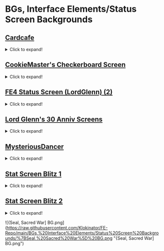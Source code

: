 # BGs, Interface Elements/Status Screen Backgrounds

## [Cardcafe](./BGs,%20Interface%20Elements/Status%20Screen%20Backgrounds/Cardcafe)

<details><summary>Click to expand!</summary>

# BGs, Interface Elements/Status Screen Backgrounds/Cardcafe

![FE4 - The Crusaders.bmp](https://raw.githubusercontent.com/Klokinator/FE-Repo/main/BGs,%20Interface%20Elements/Status%20Screen%20Backgrounds/Cardcafe/FE4%20-%20The%20Crusaders.bmp "FE4 - The Crusaders.bmp")![FE4 - The Crusaders.png](https://raw.githubusercontent.com/Klokinator/FE-Repo/main/BGs,%20Interface%20Elements/Status%20Screen%20Backgrounds/Cardcafe/FE4%20-%20The%20Crusaders.png "FE4 - The Crusaders.png")![Live A Live - Caveman.bmp](https://raw.githubusercontent.com/Klokinator/FE-Repo/main/BGs,%20Interface%20Elements/Status%20Screen%20Backgrounds/Cardcafe/Live%20A%20Live%20-%20Caveman.bmp "Live A Live - Caveman.bmp")![Live A Live - Caveman.png](https://raw.githubusercontent.com/Klokinator/FE-Repo/main/BGs,%20Interface%20Elements/Status%20Screen%20Backgrounds/Cardcafe/Live%20A%20Live%20-%20Caveman.png "Live A Live - Caveman.png")![Live A Live - Cowboy.bmp](https://raw.githubusercontent.com/Klokinator/FE-Repo/main/BGs,%20Interface%20Elements/Status%20Screen%20Backgrounds/Cardcafe/Live%20A%20Live%20-%20Cowboy.bmp "Live A Live - Cowboy.bmp")![Live A Live - Cowboy.png](https://raw.githubusercontent.com/Klokinator/FE-Repo/main/BGs,%20Interface%20Elements/Status%20Screen%20Backgrounds/Cardcafe/Live%20A%20Live%20-%20Cowboy.png "Live A Live - Cowboy.png")![Live A Live - Knight.bmp](https://raw.githubusercontent.com/Klokinator/FE-Repo/main/BGs,%20Interface%20Elements/Status%20Screen%20Backgrounds/Cardcafe/Live%20A%20Live%20-%20Knight.bmp "Live A Live - Knight.bmp")![Live A Live - Knight.png](https://raw.githubusercontent.com/Klokinator/FE-Repo/main/BGs,%20Interface%20Elements/Status%20Screen%20Backgrounds/Cardcafe/Live%20A%20Live%20-%20Knight.png "Live A Live - Knight.png")![Live A Live - Kung Fu.bmp](https://raw.githubusercontent.com/Klokinator/FE-Repo/main/BGs,%20Interface%20Elements/Status%20Screen%20Backgrounds/Cardcafe/Live%20A%20Live%20-%20Kung%20Fu.bmp "Live A Live - Kung Fu.bmp")![Live A Live - Kung Fu.png](https://raw.githubusercontent.com/Klokinator/FE-Repo/main/BGs,%20Interface%20Elements/Status%20Screen%20Backgrounds/Cardcafe/Live%20A%20Live%20-%20Kung%20Fu.png "Live A Live - Kung Fu.png")![Live A Live - Mecha.bmp](https://raw.githubusercontent.com/Klokinator/FE-Repo/main/BGs,%20Interface%20Elements/Status%20Screen%20Backgrounds/Cardcafe/Live%20A%20Live%20-%20Mecha.bmp "Live A Live - Mecha.bmp")![Live A Live - Mecha.png](https://raw.githubusercontent.com/Klokinator/FE-Repo/main/BGs,%20Interface%20Elements/Status%20Screen%20Backgrounds/Cardcafe/Live%20A%20Live%20-%20Mecha.png "Live A Live - Mecha.png")![Live A Live - Ninja.bmp](https://raw.githubusercontent.com/Klokinator/FE-Repo/main/BGs,%20Interface%20Elements/Status%20Screen%20Backgrounds/Cardcafe/Live%20A%20Live%20-%20Ninja.bmp "Live A Live - Ninja.bmp")![Live A Live - Ninja.png](https://raw.githubusercontent.com/Klokinator/FE-Repo/main/BGs,%20Interface%20Elements/Status%20Screen%20Backgrounds/Cardcafe/Live%20A%20Live%20-%20Ninja.png "Live A Live - Ninja.png")![Live A Live - Robot.bmp](https://raw.githubusercontent.com/Klokinator/FE-Repo/main/BGs,%20Interface%20Elements/Status%20Screen%20Backgrounds/Cardcafe/Live%20A%20Live%20-%20Robot.bmp "Live A Live - Robot.bmp")![Live A Live - Robot.png](https://raw.githubusercontent.com/Klokinator/FE-Repo/main/BGs,%20Interface%20Elements/Status%20Screen%20Backgrounds/Cardcafe/Live%20A%20Live%20-%20Robot.png "Live A Live - Robot.png")![Live A Live - Wrestler.bmp](https://raw.githubusercontent.com/Klokinator/FE-Repo/main/BGs,%20Interface%20Elements/Status%20Screen%20Backgrounds/Cardcafe/Live%20A%20Live%20-%20Wrestler.bmp "Live A Live - Wrestler.bmp")![Live A Live - Wrestler.png](https://raw.githubusercontent.com/Klokinator/FE-Repo/main/BGs,%20Interface%20Elements/Status%20Screen%20Backgrounds/Cardcafe/Live%20A%20Live%20-%20Wrestler.png "Live A Live - Wrestler.png")![Template.png](https://raw.githubusercontent.com/Klokinator/FE-Repo/main/BGs,%20Interface%20Elements/Status%20Screen%20Backgrounds/Cardcafe/Template.png "Template.png")

</details>

## [CookieMaster's Checkerboard Screen](./BGs,%20Interface%20Elements/Status%20Screen%20Backgrounds/CookieMaster's%20Checkerboard%20Screen)

<details><summary>Click to expand!</summary>

# BGs, Interface Elements/Status Screen Backgrounds/CookieMaster's Checkerboard Screen

![Checkerboard Preview.png](https://raw.githubusercontent.com/Klokinator/FE-Repo/main/BGs,%20Interface%20Elements/Status%20Screen%20Backgrounds/CookieMaster's%20Checkerboard%20Screen/Checkerboard%20Preview.png "Checkerboard Preview.png")![CookieMaster - Basic Screen.png](https://raw.githubusercontent.com/Klokinator/FE-Repo/main/BGs,%20Interface%20Elements/Status%20Screen%20Backgrounds/CookieMaster's%20Checkerboard%20Screen/CookieMaster%20-%20Basic%20Screen.png "CookieMaster - Basic Screen.png")![CookieMaster - Detailed Screen.png](https://raw.githubusercontent.com/Klokinator/FE-Repo/main/BGs,%20Interface%20Elements/Status%20Screen%20Backgrounds/CookieMaster's%20Checkerboard%20Screen/CookieMaster%20-%20Detailed%20Screen.png "CookieMaster - Detailed Screen.png")![CookieMaster - Med Details Screen.png](https://raw.githubusercontent.com/Klokinator/FE-Repo/main/BGs,%20Interface%20Elements/Status%20Screen%20Backgrounds/CookieMaster's%20Checkerboard%20Screen/CookieMaster%20-%20Med%20Details%20Screen.png "CookieMaster - Med Details Screen.png")

</details>

## [FE4 Status Screen (LordGlenn) (2)](./BGs,%20Interface%20Elements/Status%20Screen%20Backgrounds/FE4%20Status%20Screen%20(LordGlenn)%20(2))

<details><summary>Click to expand!</summary>

# BGs, Interface Elements/Status Screen Backgrounds/FE4 Status Screen (LordGlenn) (2)

![OldFE45Template (Fixed).bmp](https://raw.githubusercontent.com/Klokinator/FE-Repo/main/BGs,%20Interface%20Elements/Status%20Screen%20Backgrounds/FE4%20Status%20Screen%20(LordGlenn)%20(2)/OldFE45Template%20(Fixed).bmp "OldFE45Template (Fixed).bmp")![OldFE45Template (Fixed).png](https://raw.githubusercontent.com/Klokinator/FE-Repo/main/BGs,%20Interface%20Elements/Status%20Screen%20Backgrounds/FE4%20Status%20Screen%20(LordGlenn)%20(2)/OldFE45Template%20(Fixed).png "OldFE45Template (Fixed).png")

</details>

## [Lord Glenn's 30 Anniv Screens](./BGs,%20Interface%20Elements/Status%20Screen%20Backgrounds/Lord%20Glenn's%2030%20Anniv%20Screens)

<details><summary>Click to expand!</summary>

# BGs, Interface Elements/Status Screen Backgrounds/Lord Glenn's 30 Anniv Screens

![Background (1).png](https://raw.githubusercontent.com/Klokinator/FE-Repo/main/BGs,%20Interface%20Elements/Status%20Screen%20Backgrounds/Lord%20Glenn's%2030%20Anniv%20Screens/Background%20(1).png "Background (1).png")![Background (10).png](https://raw.githubusercontent.com/Klokinator/FE-Repo/main/BGs,%20Interface%20Elements/Status%20Screen%20Backgrounds/Lord%20Glenn's%2030%20Anniv%20Screens/Background%20(10).png "Background (10).png")![Background (11).png](https://raw.githubusercontent.com/Klokinator/FE-Repo/main/BGs,%20Interface%20Elements/Status%20Screen%20Backgrounds/Lord%20Glenn's%2030%20Anniv%20Screens/Background%20(11).png "Background (11).png")![Background (12).png](https://raw.githubusercontent.com/Klokinator/FE-Repo/main/BGs,%20Interface%20Elements/Status%20Screen%20Backgrounds/Lord%20Glenn's%2030%20Anniv%20Screens/Background%20(12).png "Background (12).png")![Background (13).png](https://raw.githubusercontent.com/Klokinator/FE-Repo/main/BGs,%20Interface%20Elements/Status%20Screen%20Backgrounds/Lord%20Glenn's%2030%20Anniv%20Screens/Background%20(13).png "Background (13).png")![Background (14).png](https://raw.githubusercontent.com/Klokinator/FE-Repo/main/BGs,%20Interface%20Elements/Status%20Screen%20Backgrounds/Lord%20Glenn's%2030%20Anniv%20Screens/Background%20(14).png "Background (14).png")![Background (15).png](https://raw.githubusercontent.com/Klokinator/FE-Repo/main/BGs,%20Interface%20Elements/Status%20Screen%20Backgrounds/Lord%20Glenn's%2030%20Anniv%20Screens/Background%20(15).png "Background (15).png")![Background (16).png](https://raw.githubusercontent.com/Klokinator/FE-Repo/main/BGs,%20Interface%20Elements/Status%20Screen%20Backgrounds/Lord%20Glenn's%2030%20Anniv%20Screens/Background%20(16).png "Background (16).png")![Background (17).png](https://raw.githubusercontent.com/Klokinator/FE-Repo/main/BGs,%20Interface%20Elements/Status%20Screen%20Backgrounds/Lord%20Glenn's%2030%20Anniv%20Screens/Background%20(17).png "Background (17).png")![Background (18).png](https://raw.githubusercontent.com/Klokinator/FE-Repo/main/BGs,%20Interface%20Elements/Status%20Screen%20Backgrounds/Lord%20Glenn's%2030%20Anniv%20Screens/Background%20(18).png "Background (18).png")![Background (19).png](https://raw.githubusercontent.com/Klokinator/FE-Repo/main/BGs,%20Interface%20Elements/Status%20Screen%20Backgrounds/Lord%20Glenn's%2030%20Anniv%20Screens/Background%20(19).png "Background (19).png")![Background (2).png](https://raw.githubusercontent.com/Klokinator/FE-Repo/main/BGs,%20Interface%20Elements/Status%20Screen%20Backgrounds/Lord%20Glenn's%2030%20Anniv%20Screens/Background%20(2).png "Background (2).png")![Background (20).png](https://raw.githubusercontent.com/Klokinator/FE-Repo/main/BGs,%20Interface%20Elements/Status%20Screen%20Backgrounds/Lord%20Glenn's%2030%20Anniv%20Screens/Background%20(20).png "Background (20).png")![Background (21).png](https://raw.githubusercontent.com/Klokinator/FE-Repo/main/BGs,%20Interface%20Elements/Status%20Screen%20Backgrounds/Lord%20Glenn's%2030%20Anniv%20Screens/Background%20(21).png "Background (21).png")![Background (22).png](https://raw.githubusercontent.com/Klokinator/FE-Repo/main/BGs,%20Interface%20Elements/Status%20Screen%20Backgrounds/Lord%20Glenn's%2030%20Anniv%20Screens/Background%20(22).png "Background (22).png")![Background (23).png](https://raw.githubusercontent.com/Klokinator/FE-Repo/main/BGs,%20Interface%20Elements/Status%20Screen%20Backgrounds/Lord%20Glenn's%2030%20Anniv%20Screens/Background%20(23).png "Background (23).png")![Background (24).png](https://raw.githubusercontent.com/Klokinator/FE-Repo/main/BGs,%20Interface%20Elements/Status%20Screen%20Backgrounds/Lord%20Glenn's%2030%20Anniv%20Screens/Background%20(24).png "Background (24).png")![Background (3).png](https://raw.githubusercontent.com/Klokinator/FE-Repo/main/BGs,%20Interface%20Elements/Status%20Screen%20Backgrounds/Lord%20Glenn's%2030%20Anniv%20Screens/Background%20(3).png "Background (3).png")![Background (4).png](https://raw.githubusercontent.com/Klokinator/FE-Repo/main/BGs,%20Interface%20Elements/Status%20Screen%20Backgrounds/Lord%20Glenn's%2030%20Anniv%20Screens/Background%20(4).png "Background (4).png")![Background (5).png](https://raw.githubusercontent.com/Klokinator/FE-Repo/main/BGs,%20Interface%20Elements/Status%20Screen%20Backgrounds/Lord%20Glenn's%2030%20Anniv%20Screens/Background%20(5).png "Background (5).png")![Background (6).png](https://raw.githubusercontent.com/Klokinator/FE-Repo/main/BGs,%20Interface%20Elements/Status%20Screen%20Backgrounds/Lord%20Glenn's%2030%20Anniv%20Screens/Background%20(6).png "Background (6).png")![Background (7).png](https://raw.githubusercontent.com/Klokinator/FE-Repo/main/BGs,%20Interface%20Elements/Status%20Screen%20Backgrounds/Lord%20Glenn's%2030%20Anniv%20Screens/Background%20(7).png "Background (7).png")![Background (8).png](https://raw.githubusercontent.com/Klokinator/FE-Repo/main/BGs,%20Interface%20Elements/Status%20Screen%20Backgrounds/Lord%20Glenn's%2030%20Anniv%20Screens/Background%20(8).png "Background (8).png")![Background (9).png](https://raw.githubusercontent.com/Klokinator/FE-Repo/main/BGs,%20Interface%20Elements/Status%20Screen%20Backgrounds/Lord%20Glenn's%2030%20Anniv%20Screens/Background%20(9).png "Background (9).png")

</details>

## [MysteriousDancer](./BGs,%20Interface%20Elements/Status%20Screen%20Backgrounds/MysteriousDancer)

<details><summary>Click to expand!</summary>

# BGs, Interface Elements/Status Screen Backgrounds/MysteriousDancer

![BR Stats.png](https://raw.githubusercontent.com/Klokinator/FE-Repo/main/BGs,%20Interface%20Elements/Status%20Screen%20Backgrounds/MysteriousDancer/BR%20Stats.png "BR Stats.png")![Rev Stats.png](https://raw.githubusercontent.com/Klokinator/FE-Repo/main/BGs,%20Interface%20Elements/Status%20Screen%20Backgrounds/MysteriousDancer/Rev%20Stats.png "Rev Stats.png")

</details>

## [Stat Screen Blitz 1](./BGs,%20Interface%20Elements/Status%20Screen%20Backgrounds/Stat%20Screen%20Blitz%201)

<details><summary>Click to expand!</summary>

# BGs, Interface Elements/Status Screen Backgrounds/Stat Screen Blitz 1

## [Statscreen Allegiance](./BGs,%20Interface%20Elements/Status%20Screen%20Backgrounds/Stat%20Screen%20Blitz%201/Statscreen%20Allegiance)

<details><summary>Click to expand!</summary>

# BGs, Interface Elements/Status Screen Backgrounds/Stat Screen Blitz 1/Statscreen Allegiance

![glowy_gone.bin](https://raw.githubusercontent.com/Klokinator/FE-Repo/main/BGs,%20Interface%20Elements/Status%20Screen%20Backgrounds/Stat%20Screen%20Blitz%201/Statscreen%20Allegiance/glowy_gone.bin "glowy_gone.bin")![installer.event](https://raw.githubusercontent.com/Klokinator/FE-Repo/main/BGs,%20Interface%20Elements/Status%20Screen%20Backgrounds/Stat%20Screen%20Blitz%201/Statscreen%20Allegiance/installer.event "installer.event")![statscreen_comp.bin](https://raw.githubusercontent.com/Klokinator/FE-Repo/main/BGs,%20Interface%20Elements/Status%20Screen%20Backgrounds/Stat%20Screen%20Blitz%201/Statscreen%20Allegiance/statscreen_comp.bin "statscreen_comp.bin")![statscreen_pal.bin](https://raw.githubusercontent.com/Klokinator/FE-Repo/main/BGs,%20Interface%20Elements/Status%20Screen%20Backgrounds/Stat%20Screen%20Blitz%201/Statscreen%20Allegiance/statscreen_pal.bin "statscreen_pal.bin")![statscreen_tsa.bin](https://raw.githubusercontent.com/Klokinator/FE-Repo/main/BGs,%20Interface%20Elements/Status%20Screen%20Backgrounds/Stat%20Screen%20Blitz%201/Statscreen%20Allegiance/statscreen_tsa.bin "statscreen_tsa.bin")

</details>

![Circles_1.png](https://raw.githubusercontent.com/Klokinator/FE-Repo/main/BGs,%20Interface%20Elements/Status%20Screen%20Backgrounds/Stat%20Screen%20Blitz%201/Circles_1.png "Circles_1.png")![Circles_2.png](https://raw.githubusercontent.com/Klokinator/FE-Repo/main/BGs,%20Interface%20Elements/Status%20Screen%20Backgrounds/Stat%20Screen%20Blitz%201/Circles_2.png "Circles_2.png")![Darrman_1.png](https://raw.githubusercontent.com/Klokinator/FE-Repo/main/BGs,%20Interface%20Elements/Status%20Screen%20Backgrounds/Stat%20Screen%20Blitz%201/Darrman_1.png "Darrman_1.png")![Darrman_2.png](https://raw.githubusercontent.com/Klokinator/FE-Repo/main/BGs,%20Interface%20Elements/Status%20Screen%20Backgrounds/Stat%20Screen%20Blitz%201/Darrman_2.png "Darrman_2.png")![Der_1.png](https://raw.githubusercontent.com/Klokinator/FE-Repo/main/BGs,%20Interface%20Elements/Status%20Screen%20Backgrounds/Stat%20Screen%20Blitz%201/Der_1.png "Der_1.png")![Eliwan_1.png](https://raw.githubusercontent.com/Klokinator/FE-Repo/main/BGs,%20Interface%20Elements/Status%20Screen%20Backgrounds/Stat%20Screen%20Blitz%201/Eliwan_1.png "Eliwan_1.png")![feels_1.png](https://raw.githubusercontent.com/Klokinator/FE-Repo/main/BGs,%20Interface%20Elements/Status%20Screen%20Backgrounds/Stat%20Screen%20Blitz%201/feels_1.png "feels_1.png")![Kirb_1.png](https://raw.githubusercontent.com/Klokinator/FE-Repo/main/BGs,%20Interface%20Elements/Status%20Screen%20Backgrounds/Stat%20Screen%20Blitz%201/Kirb_1.png "Kirb_1.png")![Kirb_2.png](https://raw.githubusercontent.com/Klokinator/FE-Repo/main/BGs,%20Interface%20Elements/Status%20Screen%20Backgrounds/Stat%20Screen%20Blitz%201/Kirb_2.png "Kirb_2.png")![P33RL355_1.png](https://raw.githubusercontent.com/Klokinator/FE-Repo/main/BGs,%20Interface%20Elements/Status%20Screen%20Backgrounds/Stat%20Screen%20Blitz%201/P33RL355_1.png "P33RL355_1.png")![SaXor_1.png](https://raw.githubusercontent.com/Klokinator/FE-Repo/main/BGs,%20Interface%20Elements/Status%20Screen%20Backgrounds/Stat%20Screen%20Blitz%201/SaXor_1.png "SaXor_1.png")![SaXor_2.png](https://raw.githubusercontent.com/Klokinator/FE-Repo/main/BGs,%20Interface%20Elements/Status%20Screen%20Backgrounds/Stat%20Screen%20Blitz%201/SaXor_2.png "SaXor_2.png")![SaXor_3.png](https://raw.githubusercontent.com/Klokinator/FE-Repo/main/BGs,%20Interface%20Elements/Status%20Screen%20Backgrounds/Stat%20Screen%20Blitz%201/SaXor_3.png "SaXor_3.png")![SD9k_1.png](https://raw.githubusercontent.com/Klokinator/FE-Repo/main/BGs,%20Interface%20Elements/Status%20Screen%20Backgrounds/Stat%20Screen%20Blitz%201/SD9k_1.png "SD9k_1.png")![SD9k_2.png](https://raw.githubusercontent.com/Klokinator/FE-Repo/main/BGs,%20Interface%20Elements/Status%20Screen%20Backgrounds/Stat%20Screen%20Blitz%201/SD9k_2.png "SD9k_2.png")

</details>

## [Stat Screen Blitz 2](./BGs,%20Interface%20Elements/Status%20Screen%20Backgrounds/Stat%20Screen%20Blitz%202)

<details><summary>Click to expand!</summary>

# BGs, Interface Elements/Status Screen Backgrounds/Stat Screen Blitz 2

![DerTheVaporeon01.png](https://raw.githubusercontent.com/Klokinator/FE-Repo/main/BGs,%20Interface%20Elements/Status%20Screen%20Backgrounds/Stat%20Screen%20Blitz%202/DerTheVaporeon01.png "DerTheVaporeon01.png")![DerTheVaporeon02.png](https://raw.githubusercontent.com/Klokinator/FE-Repo/main/BGs,%20Interface%20Elements/Status%20Screen%20Backgrounds/Stat%20Screen%20Blitz%202/DerTheVaporeon02.png "DerTheVaporeon02.png")![DerTheVaporeon03.png](https://raw.githubusercontent.com/Klokinator/FE-Repo/main/BGs,%20Interface%20Elements/Status%20Screen%20Backgrounds/Stat%20Screen%20Blitz%202/DerTheVaporeon03.png "DerTheVaporeon03.png")![SD9k01.png](https://raw.githubusercontent.com/Klokinator/FE-Repo/main/BGs,%20Interface%20Elements/Status%20Screen%20Backgrounds/Stat%20Screen%20Blitz%202/SD9k01.png "SD9k01.png")![SD9k02.png](https://raw.githubusercontent.com/Klokinator/FE-Repo/main/BGs,%20Interface%20Elements/Status%20Screen%20Backgrounds/Stat%20Screen%20Blitz%202/SD9k02.png "SD9k02.png")![SD9k03.png](https://raw.githubusercontent.com/Klokinator/FE-Repo/main/BGs,%20Interface%20Elements/Status%20Screen%20Backgrounds/Stat%20Screen%20Blitz%202/SD9k03.png "SD9k03.png")![Sme01.png](https://raw.githubusercontent.com/Klokinator/FE-Repo/main/BGs,%20Interface%20Elements/Status%20Screen%20Backgrounds/Stat%20Screen%20Blitz%202/Sme01.png "Sme01.png")![Sme02.png](https://raw.githubusercontent.com/Klokinator/FE-Repo/main/BGs,%20Interface%20Elements/Status%20Screen%20Backgrounds/Stat%20Screen%20Blitz%202/Sme02.png "Sme02.png")![Sme03.png](https://raw.githubusercontent.com/Klokinator/FE-Repo/main/BGs,%20Interface%20Elements/Status%20Screen%20Backgrounds/Stat%20Screen%20Blitz%202/Sme03.png "Sme03.png")![Sme04.png](https://raw.githubusercontent.com/Klokinator/FE-Repo/main/BGs,%20Interface%20Elements/Status%20Screen%20Backgrounds/Stat%20Screen%20Blitz%202/Sme04.png "Sme04.png")![Sme05.png](https://raw.githubusercontent.com/Klokinator/FE-Repo/main/BGs,%20Interface%20Elements/Status%20Screen%20Backgrounds/Stat%20Screen%20Blitz%202/Sme05.png "Sme05.png")![Sme06.png](https://raw.githubusercontent.com/Klokinator/FE-Repo/main/BGs,%20Interface%20Elements/Status%20Screen%20Backgrounds/Stat%20Screen%20Blitz%202/Sme06.png "Sme06.png")![Sme07.png](https://raw.githubusercontent.com/Klokinator/FE-Repo/main/BGs,%20Interface%20Elements/Status%20Screen%20Backgrounds/Stat%20Screen%20Blitz%202/Sme07.png "Sme07.png")![Sme08.png](https://raw.githubusercontent.com/Klokinator/FE-Repo/main/BGs,%20Interface%20Elements/Status%20Screen%20Backgrounds/Stat%20Screen%20Blitz%202/Sme08.png "Sme08.png")![Sme09.png](https://raw.githubusercontent.com/Klokinator/FE-Repo/main/BGs,%20Interface%20Elements/Status%20Screen%20Backgrounds/Stat%20Screen%20Blitz%202/Sme09.png "Sme09.png")![Sme10.png](https://raw.githubusercontent.com/Klokinator/FE-Repo/main/BGs,%20Interface%20Elements/Status%20Screen%20Backgrounds/Stat%20Screen%20Blitz%202/Sme10.png "Sme10.png")![Sme11.png](https://raw.githubusercontent.com/Klokinator/FE-Repo/main/BGs,%20Interface%20Elements/Status%20Screen%20Backgrounds/Stat%20Screen%20Blitz%202/Sme11.png "Sme11.png")![Sme12.png](https://raw.githubusercontent.com/Klokinator/FE-Repo/main/BGs,%20Interface%20Elements/Status%20Screen%20Backgrounds/Stat%20Screen%20Blitz%202/Sme12.png "Sme12.png")![Sme13.png](https://raw.githubusercontent.com/Klokinator/FE-Repo/main/BGs,%20Interface%20Elements/Status%20Screen%20Backgrounds/Stat%20Screen%20Blitz%202/Sme13.png "Sme13.png")![Sme14.png](https://raw.githubusercontent.com/Klokinator/FE-Repo/main/BGs,%20Interface%20Elements/Status%20Screen%20Backgrounds/Stat%20Screen%20Blitz%202/Sme14.png "Sme14.png")![Sme15.png](https://raw.githubusercontent.com/Klokinator/FE-Repo/main/BGs,%20Interface%20Elements/Status%20Screen%20Backgrounds/Stat%20Screen%20Blitz%202/Sme15.png "Sme15.png")![Sme16.png](https://raw.githubusercontent.com/Klokinator/FE-Repo/main/BGs,%20Interface%20Elements/Status%20Screen%20Backgrounds/Stat%20Screen%20Blitz%202/Sme16.png "Sme16.png")![Sme17.png](https://raw.githubusercontent.com/Klokinator/FE-Repo/main/BGs,%20Interface%20Elements/Status%20Screen%20Backgrounds/Stat%20Screen%20Blitz%202/Sme17.png "Sme17.png")![Sme18.png](https://raw.githubusercontent.com/Klokinator/FE-Repo/main/BGs,%20Interface%20Elements/Status%20Screen%20Backgrounds/Stat%20Screen%20Blitz%202/Sme18.png "Sme18.png")![Sme19.png](https://raw.githubusercontent.com/Klokinator/FE-Repo/main/BGs,%20Interface%20Elements/Status%20Screen%20Backgrounds/Stat%20Screen%20Blitz%202/Sme19.png "Sme19.png")![Sme20.png](https://raw.githubusercontent.com/Klokinator/FE-Repo/main/BGs,%20Interface%20Elements/Status%20Screen%20Backgrounds/Stat%20Screen%20Blitz%202/Sme20.png "Sme20.png")![Sme21.png](https://raw.githubusercontent.com/Klokinator/FE-Repo/main/BGs,%20Interface%20Elements/Status%20Screen%20Backgrounds/Stat%20Screen%20Blitz%202/Sme21.png "Sme21.png")![Sme22.png](https://raw.githubusercontent.com/Klokinator/FE-Repo/main/BGs,%20Interface%20Elements/Status%20Screen%20Backgrounds/Stat%20Screen%20Blitz%202/Sme22.png "Sme22.png")![Sme23.png](https://raw.githubusercontent.com/Klokinator/FE-Repo/main/BGs,%20Interface%20Elements/Status%20Screen%20Backgrounds/Stat%20Screen%20Blitz%202/Sme23.png "Sme23.png")![Sme24.png](https://raw.githubusercontent.com/Klokinator/FE-Repo/main/BGs,%20Interface%20Elements/Status%20Screen%20Backgrounds/Stat%20Screen%20Blitz%202/Sme24.png "Sme24.png")![Sme25.png](https://raw.githubusercontent.com/Klokinator/FE-Repo/main/BGs,%20Interface%20Elements/Status%20Screen%20Backgrounds/Stat%20Screen%20Blitz%202/Sme25.png "Sme25.png")![Sme26.png](https://raw.githubusercontent.com/Klokinator/FE-Repo/main/BGs,%20Interface%20Elements/Status%20Screen%20Backgrounds/Stat%20Screen%20Blitz%202/Sme26.png "Sme26.png")![Sme27.png](https://raw.githubusercontent.com/Klokinator/FE-Repo/main/BGs,%20Interface%20Elements/Status%20Screen%20Backgrounds/Stat%20Screen%20Blitz%202/Sme27.png "Sme27.png")![Sme28.png](https://raw.githubusercontent.com/Klokinator/FE-Repo/main/BGs,%20Interface%20Elements/Status%20Screen%20Backgrounds/Stat%20Screen%20Blitz%202/Sme28.png "Sme28.png")![Sme29.png](https://raw.githubusercontent.com/Klokinator/FE-Repo/main/BGs,%20Interface%20Elements/Status%20Screen%20Backgrounds/Stat%20Screen%20Blitz%202/Sme29.png "Sme29.png")![Sme30.png](https://raw.githubusercontent.com/Klokinator/FE-Repo/main/BGs,%20Interface%20Elements/Status%20Screen%20Backgrounds/Stat%20Screen%20Blitz%202/Sme30.png "Sme30.png")![Sme31.png](https://raw.githubusercontent.com/Klokinator/FE-Repo/main/BGs,%20Interface%20Elements/Status%20Screen%20Backgrounds/Stat%20Screen%20Blitz%202/Sme31.png "Sme31.png")![Sme32.png](https://raw.githubusercontent.com/Klokinator/FE-Repo/main/BGs,%20Interface%20Elements/Status%20Screen%20Backgrounds/Stat%20Screen%20Blitz%202/Sme32.png "Sme32.png")![Sme33.png](https://raw.githubusercontent.com/Klokinator/FE-Repo/main/BGs,%20Interface%20Elements/Status%20Screen%20Backgrounds/Stat%20Screen%20Blitz%202/Sme33.png "Sme33.png")![Sme34.png](https://raw.githubusercontent.com/Klokinator/FE-Repo/main/BGs,%20Interface%20Elements/Status%20Screen%20Backgrounds/Stat%20Screen%20Blitz%202/Sme34.png "Sme34.png")![Sme35.png](https://raw.githubusercontent.com/Klokinator/FE-Repo/main/BGs,%20Interface%20Elements/Status%20Screen%20Backgrounds/Stat%20Screen%20Blitz%202/Sme35.png "Sme35.png")![Sme36.png](https://raw.githubusercontent.com/Klokinator/FE-Repo/main/BGs,%20Interface%20Elements/Status%20Screen%20Backgrounds/Stat%20Screen%20Blitz%202/Sme36.png "Sme36.png")![Sme37.png](https://raw.githubusercontent.com/Klokinator/FE-Repo/main/BGs,%20Interface%20Elements/Status%20Screen%20Backgrounds/Stat%20Screen%20Blitz%202/Sme37.png "Sme37.png")![Sme38.png](https://raw.githubusercontent.com/Klokinator/FE-Repo/main/BGs,%20Interface%20Elements/Status%20Screen%20Backgrounds/Stat%20Screen%20Blitz%202/Sme38.png "Sme38.png")![Sme39.png](https://raw.githubusercontent.com/Klokinator/FE-Repo/main/BGs,%20Interface%20Elements/Status%20Screen%20Backgrounds/Stat%20Screen%20Blitz%202/Sme39.png "Sme39.png")![Sme40.png](https://raw.githubusercontent.com/Klokinator/FE-Repo/main/BGs,%20Interface%20Elements/Status%20Screen%20Backgrounds/Stat%20Screen%20Blitz%202/Sme40.png "Sme40.png")![Sme41.png](https://raw.githubusercontent.com/Klokinator/FE-Repo/main/BGs,%20Interface%20Elements/Status%20Screen%20Backgrounds/Stat%20Screen%20Blitz%202/Sme41.png "Sme41.png")![Sme42.png](https://raw.githubusercontent.com/Klokinator/FE-Repo/main/BGs,%20Interface%20Elements/Status%20Screen%20Backgrounds/Stat%20Screen%20Blitz%202/Sme42.png "Sme42.png")![Sme43.png](https://raw.githubusercontent.com/Klokinator/FE-Repo/main/BGs,%20Interface%20Elements/Status%20Screen%20Backgrounds/Stat%20Screen%20Blitz%202/Sme43.png "Sme43.png")![Sme44.png](https://raw.githubusercontent.com/Klokinator/FE-Repo/main/BGs,%20Interface%20Elements/Status%20Screen%20Backgrounds/Stat%20Screen%20Blitz%202/Sme44.png "Sme44.png")![Sme45.png](https://raw.githubusercontent.com/Klokinator/FE-Repo/main/BGs,%20Interface%20Elements/Status%20Screen%20Backgrounds/Stat%20Screen%20Blitz%202/Sme45.png "Sme45.png")![Sme46.png](https://raw.githubusercontent.com/Klokinator/FE-Repo/main/BGs,%20Interface%20Elements/Status%20Screen%20Backgrounds/Stat%20Screen%20Blitz%202/Sme46.png "Sme46.png")![Sme47.png](https://raw.githubusercontent.com/Klokinator/FE-Repo/main/BGs,%20Interface%20Elements/Status%20Screen%20Backgrounds/Stat%20Screen%20Blitz%202/Sme47.png "Sme47.png")![Sme48.png](https://raw.githubusercontent.com/Klokinator/FE-Repo/main/BGs,%20Interface%20Elements/Status%20Screen%20Backgrounds/Stat%20Screen%20Blitz%202/Sme48.png "Sme48.png")![Sme49.png](https://raw.githubusercontent.com/Klokinator/FE-Repo/main/BGs,%20Interface%20Elements/Status%20Screen%20Backgrounds/Stat%20Screen%20Blitz%202/Sme49.png "Sme49.png")![Sme50.png](https://raw.githubusercontent.com/Klokinator/FE-Repo/main/BGs,%20Interface%20Elements/Status%20Screen%20Backgrounds/Stat%20Screen%20Blitz%202/Sme50.png "Sme50.png")![YangKai01.png](https://raw.githubusercontent.com/Klokinator/FE-Repo/main/BGs,%20Interface%20Elements/Status%20Screen%20Backgrounds/Stat%20Screen%20Blitz%202/YangKai01.png "YangKai01.png")![YangKai02.png](https://raw.githubusercontent.com/Klokinator/FE-Repo/main/BGs,%20Interface%20Elements/Status%20Screen%20Backgrounds/Stat%20Screen%20Blitz%202/YangKai02.png "YangKai02.png")

</details>

![{Seal, Sacred War] BG.png](https://raw.githubusercontent.com/Klokinator/FE-Repo/main/BGs,%20Interface%20Elements/Status%20Screen%20Backgrounds/%7BSeal,%20Sacred%20War%5D%20BG.png "{Seal, Sacred War] BG.png")